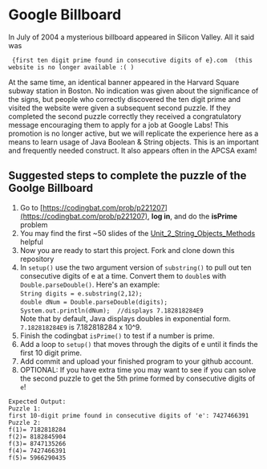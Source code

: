 Google Billboard
==================
In July of 2004 a mysterious billboard appeared in Silicon Valley. All it said was  

     {first ten digit prime found in consecutive digits of e}.com  (this website is no longer available :( )

At the same time, an identical banner appeared in the Harvard Square subway station in Boston. No indication was given about the significance of the signs, but people who correctly discovered the ten digit prime and visited the website were given a subsequent second puzzle. If they completed the second puzzle correctly they received a congratulatory message encouraging them to apply for a job at Google Labs!  This promotion is no longer active, but we will replicate the experience here as a means to learn usage of Java Boolean & String objects. This is an important and frequently needed construct.  It also appears often in the APCSA exam!

Suggested steps to complete the puzzle of the Goolge Billboard
--------------------------------------------------------------
1. Go to [https://codingbat.com/prob/p221207](https://codingbat.com/prob/p221207), **log in**, and do the **isPrime** problem
2. You may find the first ~50 slides of the [Unit_2_String_Objects_Methods](https://docs.google.com/presentation/d/1H9tzGeTWetjzUz1G450NGxbEO5xZl3BvacfkFWsvWRE/edit#slide=id.p1) helpful
3. Now you are ready to start this project. Fork and clone down this repository
3. In `setup()` use the two argument version of `substring()` to pull out ten consecutive digits of e at a time. Convert them to `double`s with `Double.parseDouble()`. Here's an example:  
     `String digits = e.substring(2,12);`   
     `double dNum = Double.parseDouble(digits);`   
     `System.out.println(dNum);  //displays 7.182818284E9`  
Note that by default, Java displays doubles in exponential form. `7.182818284E9` is 7.182818284 x 10^9.
5. Finish the codingbat `isPrime()`  to test if a number is prime. 
6. Add a loop to `setup()` that moves through the digits of e until it finds the first 10 digit prime.
7. Add commit and upload your finished program to your github account. 
9. OPTIONAL: If you have extra time you may want to see if you can solve the second puzzle to get the 5th prime formed by consecutive digits of `e`! 

````
Expected Output:
Puzzle 1:
first 10-digit prime found in consecutive digits of 'e': 7427466391
Puzzle 2:
f(1)= 7182818284
f(2)= 8182845904
f(3)= 8747135266
f(4)= 7427466391
f(5)= 5966290435
````